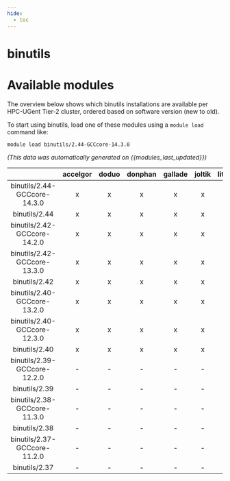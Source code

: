 ```yaml
---
hide:
  - toc
---
```


binutils
========

# Available modules


The overview below shows which binutils installations are available per HPC-UGent Tier-2 cluster, ordered based on software version (new to old).

To start using binutils, load one of these modules using a `module load` command like:

```shell
module load binutils/2.44-GCCcore-14.3.0
```

*(This data was automatically generated on {{modules_last_updated}})*

| |accelgor|doduo|donphan|gallade|joltik|litleo|shinx|
| :---: | :---: | :---: | :---: | :---: | :---: | :---: | :---: |
|binutils/2.44-GCCcore-14.3.0|x|x|x|x|x|x|x|
|binutils/2.44|x|x|x|x|x|x|x|
|binutils/2.42-GCCcore-14.2.0|x|x|x|x|x|x|x|
|binutils/2.42-GCCcore-13.3.0|x|x|x|x|x|x|x|
|binutils/2.42|x|x|x|x|x|x|x|
|binutils/2.40-GCCcore-13.2.0|x|x|x|x|x|x|x|
|binutils/2.40-GCCcore-12.3.0|x|x|x|x|x|x|x|
|binutils/2.40|x|x|x|x|x|x|x|
|binutils/2.39-GCCcore-12.2.0|-|-|-|-|-|x|x|
|binutils/2.39|-|-|-|-|-|x|x|
|binutils/2.38-GCCcore-11.3.0|-|-|-|-|-|x|x|
|binutils/2.38|-|-|-|-|-|x|x|
|binutils/2.37-GCCcore-11.2.0|-|-|-|-|-|x|x|
|binutils/2.37|-|-|-|-|-|x|x|
